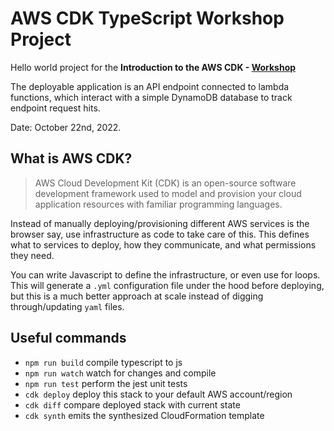 # AWS CDK TypeScript Workshop Project

Hello world project for the  **Introduction to the AWS CDK - [Workshop](https://cdkworkshop.com)**

The deployable application is an API endpoint connected to lambda functions, which interact with a simple DynamoDB database to track endpoint request hits.

Date: October 22nd, 2022.

## What is AWS CDK?

> AWS Cloud Development Kit (CDK) is an open-source software development framework used to model and provision your cloud application resources with familiar programming languages.

Instead of manually deploying/provisioning different AWS services is the browser say, use infrastructure as code to take care of this. This defines what to services to deploy, how they communicate, and what permissions they need.

You can write Javascript to define the infrastructure, or even use for loops. This will generate a `.yml` configuration file under the hood before deploying, but this is a much better approach at scale instead of digging through/updating `yaml` files.

## Useful commands

* `npm run build`   compile typescript to js
* `npm run watch`   watch for changes and compile
* `npm run test`    perform the jest unit tests
* `cdk deploy`      deploy this stack to your default AWS account/region
* `cdk diff`        compare deployed stack with current state
* `cdk synth`       emits the synthesized CloudFormation template
